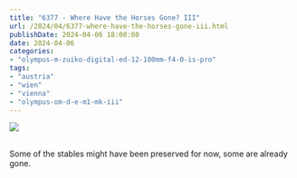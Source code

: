 ```yaml
---
title: "6377 - Where Have the Horses Gone? III"
url: /2024/04/6377-where-have-the-horses-gone-iii.html
publishDate: 2024-04-06 18:00:00
date: 2024-04-06
categories:
- "olympus-m-zuiko-digital-ed-12-100mm-f4-0-is-pro"
tags:
- "austria"
- "wien"
- "vienna"
- "olympus-om-d-e-m1-mk-iii"
---
```

<div class="container">
<div class="center"><a target="_blank" href="https://d25zfm9zpd7gm5.cloudfront.net/1200x1200/2020/20200823_144538_lr.jpg"><img class="webfeedsFeaturedVisual" src="https://d25zfm9zpd7gm5.cloudfront.net/0600x0600/2020/20200823_144538_lr.jpg" /></a></div>
</div>
<br />

Some of the stables might have been preserved for now, some
are already gone.
